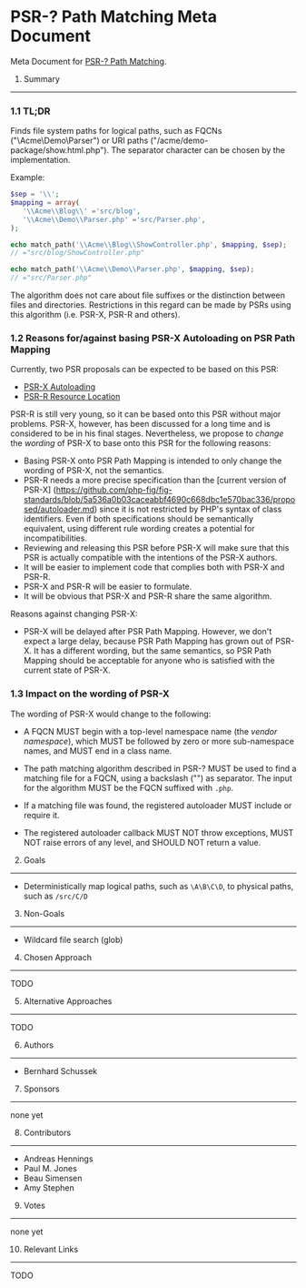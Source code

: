 PSR-? Path Matching Meta Document
=================================

Meta Document for [PSR-? Path Matching](path-matching.md).

1. Summary
----------

### 1.1 TL;DR

Finds file system paths for logical paths, such as FQCNs ("\Acme\Demo\Parser")
or URI paths ("/acme/demo-package/show.html.php"). The separator character can
be chosen by the implementation.

Example:

```php
$sep = '\\';
$mapping = array(
   '\\Acme\\Blog\\' ='src/blog',
   '\\Acme\\Demo\\Parser.php' ='src/Parser.php',
);

echo match_path('\\Acme\\Blog\\ShowController.php', $mapping, $sep);
// ="src/blog/ShowController.php"

echo match_path('\\Acme\\Demo\\Parser.php', $mapping, $sep);
// ="src/Parser.php"
```

The algorithm does not care about file suffixes or the distinction between
files and directories. Restrictions in this regard can be made by PSRs
using this algorithm (i.e. PSR-X, PSR-R and others).

### 1.2 Reasons for/against basing PSR-X Autoloading on PSR Path Mapping

Currently, two PSR proposals can be expected to be based on this PSR:

* [PSR-X Autoloading](https://github.com/php-fig/fig-standards/blob/master/proposed/autoloader.md)
* [PSR-R Resource Location](resource-location.md)

PSR-R is still very young, so it can be based onto this PSR without major
problems. PSR-X, however, has been discussed for a long time and is considered
to be in his final stages. Nevertheless, we propose to *change* the *wording* of
PSR-X to base onto this PSR for the following reasons:

* Basing PSR-X onto PSR Path Mapping is intended to only change the wording of
  PSR-X, not the semantics.
* PSR-R needs a more precise specification than the [current version of PSR-X]
  (https://github.com/php-fig/fig-standards/blob/5a536a0b03caceabbf4690c668dbc1e570bac336/proposed/autoloader.md)
  since it is not restricted by PHP's syntax of class identifiers. Even if both
  specifications should be semantically equivalent, using different rule wording
  creates a potential for incompatibilities.
* Reviewing and releasing this PSR before PSR-X will make sure that this PSR
  is actually compatible with the intentions of the PSR-X authors.
* It will be easier to implement code that complies both with PSR-X and PSR-R.
* PSR-X and PSR-R will be easier to formulate.
* It will be obvious that PSR-X and PSR-R share the same algorithm.

Reasons against changing PSR-X:

* PSR-X will be delayed after PSR Path Mapping. However, we don't expect a large
  delay, because PSR Path Mapping has grown out of PSR-X. It has a different
  wording, but the same semantics, so PSR Path Mapping should be acceptable for
  anyone who is satisfied with the current state of PSR-X.

### 1.3 Impact on the wording of PSR-X

The wording of PSR-X would change to the following:

- A FQCN MUST begin with a top-level namespace name (the *vendor namespace*),
  which MUST be followed by zero or more sub-namespace names, and MUST end in
  a class name.

- The path matching algorithm described in PSR-? MUST be used to find a
  matching file for a FQCN, using a backslash ("\") as separator. The input
  for the algorithm MUST be the FQCN suffixed with `.php`.

- If a matching file was found, the registered autoloader MUST include or
  require it.

- The registered autoloader callback MUST NOT throw exceptions, MUST NOT
  raise errors of any level, and SHOULD NOT return a value.

2. Goals
--------

* Deterministically map logical paths, such as `\A\B\C\D`, to physical paths,
  such as `/src/C/D`

3. Non-Goals
------------

* Wildcard file search (glob)

4. Chosen Approach
------------------

TODO

5. Alternative Approaches
-------------------------

TODO

6. Authors
----------

* Bernhard Schussek

7. Sponsors
-----------

none yet

8. Contributors
---------------

* Andreas Hennings
* Paul M. Jones
* Beau Simensen
* Amy Stephen

9. Votes
--------

none yet

10. Relevant Links
------------------

TODO
